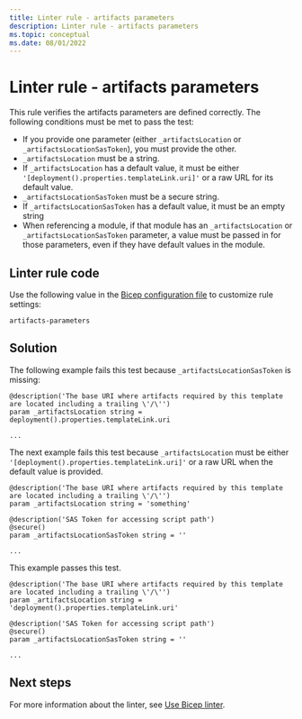 ```yaml
---
title: Linter rule - artifacts parameters
description: Linter rule - artifacts parameters
ms.topic: conceptual
ms.date: 08/01/2022
---
```


# Linter rule - artifacts parameters

This rule verifies the artifacts parameters are defined correctly. The following conditions must be met to pass the test:

- If you provide one parameter (either `_artifactsLocation` or `_artifactsLocationSasToken`), you must provide the other.
- `_artifactsLocation` must be a string.
- If `_artifactsLocation` has a default value, it must be either `'[deployment().properties.templateLink.uri]'` or a raw URL for its default value.
- `_artifactsLocationSasToken` must be a secure string.
- If `_artifactsLocationSasToken` has a default value, it must be an empty string
- When referencing a module, if that module has an `_artifactsLocation` or `_artifactsLocationSasToken` parameter, a value must be passed in for those parameters, even if they have default values in the module.

## Linter rule code

Use the following value in the [Bicep configuration file](bicep-config-linter.md) to customize rule settings:

`artifacts-parameters`

## Solution

The following example fails this test because `_artifactsLocationSasToken` is missing:

```bicep
@description('The base URI where artifacts required by this template are located including a trailing \'/\'')
param _artifactsLocation string = deployment().properties.templateLink.uri

...
```

The next example fails this test because `_artifactsLocation` must be either `'[deployment().properties.templateLink.uri]'` or a raw URL when the default value is provided.

```bicep
@description('The base URI where artifacts required by this template are located including a trailing \'/\'')
param _artifactsLocation string = 'something'

@description('SAS Token for accessing script path')
@secure()
param _artifactsLocationSasToken string = ''

...
````

This example passes this test.

```bicep
@description('The base URI where artifacts required by this template are located including a trailing \'/\'')
param _artifactsLocation string = 'deployment().properties.templateLink.uri'

@description('SAS Token for accessing script path')
@secure()
param _artifactsLocationSasToken string = ''

...
```

## Next steps

For more information about the linter, see [Use Bicep linter](./linter.md).
